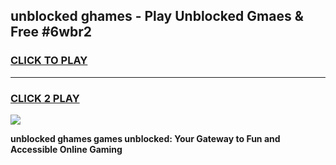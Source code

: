 
## unblocked ghames - Play Unblocked Gmaes & Free #6wbr2
<h3>
<a href="https://news.freeplayer.one?title=unblocked_ghames&ref=03M">CLICK TO PLAY</a></h3>
<hr>

<h3>
<a href="https://news.freeplayer.one?title=unblocked_ghames&ref=03M">CLICK 2 PLAY</a>
  
</h3>

<a href="https://news.freeplayer.one?title=unblocked_ghames&ref=03M"><img src="https://clearcache.store/games.png"></a>


**unblocked ghames games unblocked: Your Gateway to Fun and Accessible Online Gaming**
